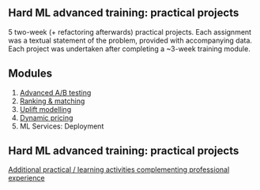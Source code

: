 ## Hard ML advanced training: practical projects
5 two-week (+ refactoring afterwards) practical projects. Each assignment was a textual statement of the problem, provided with accompanying data. Each project was undertaken after completing a ~3-week training module.
## Modules
1. [Advanced A/B testing](./ab)
2. [Ranking & matching](./ranking)
3. [Uplift modelling](./uplift)
4. [Dynamic pricing](./dynamic_pricing)
5. ML Services: Deployment

## Hard ML advanced training: practical projects
[Additional practical / learning activities complementing professional experience](./data_science_portfolio.md)

